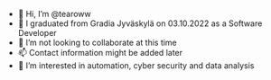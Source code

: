 - 👋 Hi, I’m @tearoww
- 🌱 I graduated from Gradia Jyväskylä on 03.10.2022 as a Software Developer
- 💞️ I’m not looking to collaborate at this time
- 📫 Contact information might be added later
- 👀 I’m interested in automation, cyber security and data analysis

<!---
Tearoww/Tearoww is a ✨ special ✨ repository because its `README.md` (this file) appears on your GitHub profile.
You can click the Preview link to take a look at your changes.
--->
